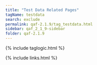 ```yaml
---
title: "Test Data Related Pages"
tagName: testdata
search: exclude
permalink: qaf-2.1.9/tag_testdata.html
sidebar: qaf_2_1_9-sidebar
folder: qaf-2.1.9
---
```

{% include taglogic.html %}

{% include links.html %}
